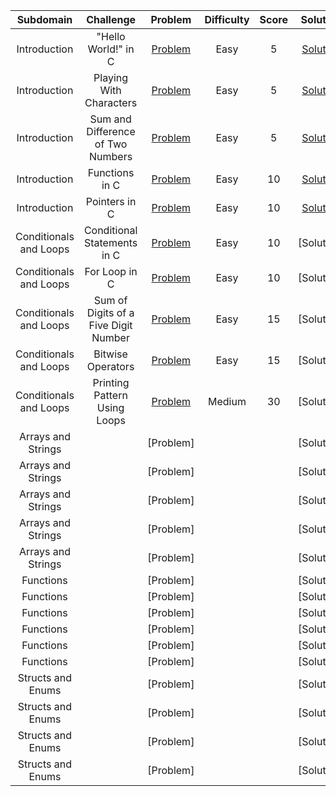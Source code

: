 |  Subdomain  |         Challenge         |          Problem          |          Difficulty          |          Score          |          Solution          |
| :---: | :-----------------------: | :-----------------------: | :--------------------------: | :---------------------: | :------------------------: |
| Introduction | "Hello World!" in C | [Problem](https://www.hackerrank.com/challenges/hello-world-c/problem) | Easy | 5 | [Solution](https://github.com/Abdelrhman97/Hackerrank/blob/main/C/01%20-%20introduction/01%20-%20%22Hello%20World!%22%20in%20C.c) |
| Introduction | Playing With Characters | [Problem](https://www.hackerrank.com/challenges/playing-with-characters/problem) | Easy | 5 | [Solution](https://github.com/Abdelrhman97/Hackerrank/blob/main/C/01%20-%20introduction/02%20-%20Playing%20With%20Characters.c) |
| Introduction | Sum and Difference of Two Numbers | [Problem](https://www.hackerrank.com/challenges/sum-numbers-c/problem) | Easy | 5 | [Solution](https://github.com/Abdelrhman97/Hackerrank/blob/main/C/01%20-%20introduction/03%20.%20Sum%20and%20Difference%20of%20Two%20Numbers.c) |
| Introduction | Functions in C | [Problem](https://www.hackerrank.com/challenges/functions-in-c/problem) | Easy | 10 | [Solution](https://github.com/Abdelrhman97/Hackerrank/blob/main/C/01%20-%20introduction/04%20-%20Functions%20in%20C.c) |
| Introduction | Pointers in C | [Problem](https://www.hackerrank.com/challenges/pointer-in-c/problem) | Easy | 10 | [Solution](https://github.com/Abdelrhman97/Hackerrank/blob/main/C/01%20-%20introduction/05%20-%20Pointers%20in%20C.c) |
| Conditionals and Loops | Conditional Statements in C | [Problem](https://www.hackerrank.com/challenges/conditional-statements-in-c/problem) | Easy | 10 | [Solution] |
| Conditionals and Loops | For Loop in C | [Problem](https://www.hackerrank.com/challenges/for-loop-in-c/problem) | Easy | 10 | [Solution] |
| Conditionals and Loops | Sum of Digits of a Five Digit Number | [Problem](https://www.hackerrank.com/challenges/sum-of-digits-of-a-five-digit-number/problem) | Easy | 15 | [Solution] |
| Conditionals and Loops | Bitwise Operators | [Problem](https://www.hackerrank.com/challenges/bitwise-operators-in-c/problem) | Easy | 15 | [Solution] |
| Conditionals and Loops | Printing Pattern Using Loops | [Problem](https://www.hackerrank.com/challenges/printing-pattern-2/problem) | Medium | 30 | [Solution] |
| Arrays and Strings |  | [Problem] |  |  | [Solution] |
| Arrays and Strings |  | [Problem] |  |  | [Solution] |
| Arrays and Strings |  | [Problem] |  |  | [Solution] |
| Arrays and Strings |  | [Problem] |  |  | [Solution] |
| Arrays and Strings |  | [Problem] |  |  | [Solution] |
| Functions |  | [Problem] |  |  | [Solution] |
| Functions |  | [Problem] |  |  | [Solution] |
| Functions |  | [Problem] |  |  | [Solution] |
| Functions |  | [Problem] |  |  | [Solution] |
| Functions |  | [Problem] |  |  | [Solution] |
| Functions |  | [Problem] |  |  | [Solution] |
| Structs and Enums |  | [Problem] |  |  | [Solution] |
| Structs and Enums |  | [Problem] |  |  | [Solution] |
| Structs and Enums |  | [Problem] |  |  | [Solution] |
| Structs and Enums |  | [Problem] |  |  | [Solution] |

